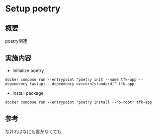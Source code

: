 # Setup poetry

## 概要

poetry関連

## 実施内容

- Initialize poetry

```shell
docker compose run --entrypoint "poetry init --name tfk-app --dependency fastapi --dependency uvicorn[standard]" tfk-app
```

- Install package

```shell
docker compose run --entrypoint "poetry install --no-root" tfk-app
```

## 参考

なければなにも書かなくても
